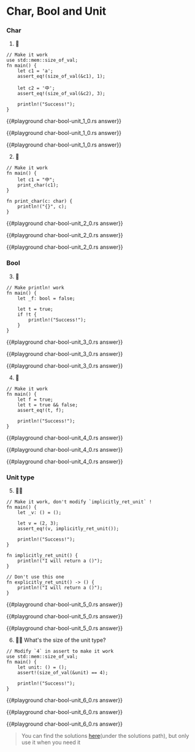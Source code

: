 # Char, Bool and Unit

### Char
1. 🌟
```rust,editable
// Make it work
use std::mem::size_of_val;
fn main() {
    let c1 = 'a';
    assert_eq!(size_of_val(&c1), 1);

    let c2 = '中';
    assert_eq!(size_of_val(&c2), 3);

    println!("Success!");
}
```

{{#playground char-bool-unit_1_0.rs answer}}

{{#playground char-bool-unit_1_0.rs answer}}

{{#playground char-bool-unit_1_0.rs answer}}

2. 🌟
```rust,editable
// Make it work
fn main() {
    let c1 = "中";
    print_char(c1);
}

fn print_char(c: char) {
    println!("{}", c);
}
```

{{#playground char-bool-unit_2_0.rs answer}}

{{#playground char-bool-unit_2_0.rs answer}}

{{#playground char-bool-unit_2_0.rs answer}}

### Bool
3. 🌟
```rust,editable
// Make println! work
fn main() {
    let _f: bool = false;

    let t = true;
    if !t {
        println!("Success!");
    }
}
```

{{#playground char-bool-unit_3_0.rs answer}}

{{#playground char-bool-unit_3_0.rs answer}}

{{#playground char-bool-unit_3_0.rs answer}}

4. 🌟
```rust,editable
// Make it work
fn main() {
    let f = true;
    let t = true && false;
    assert_eq!(t, f);

    println!("Success!");
}
```

{{#playground char-bool-unit_4_0.rs answer}}

{{#playground char-bool-unit_4_0.rs answer}}

{{#playground char-bool-unit_4_0.rs answer}}


### Unit type
5. 🌟🌟
```rust,editable
// Make it work, don't modify `implicitly_ret_unit` !
fn main() {
    let _v: () = ();

    let v = (2, 3);
    assert_eq!(v, implicitly_ret_unit());

    println!("Success!");
}

fn implicitly_ret_unit() {
    println!("I will return a ()");
}

// Don't use this one
fn explicitly_ret_unit() -> () {
    println!("I will return a ()");
}
```

{{#playground char-bool-unit_5_0.rs answer}}

{{#playground char-bool-unit_5_0.rs answer}}

{{#playground char-bool-unit_5_0.rs answer}}

6. 🌟🌟 What's the size of the unit type?
```rust,editable
// Modify `4` in assert to make it work
use std::mem::size_of_val;
fn main() {
    let unit: () = ();
    assert!(size_of_val(&unit) == 4);

    println!("Success!");
}
```

{{#playground char-bool-unit_6_0.rs answer}}

{{#playground char-bool-unit_6_0.rs answer}}

{{#playground char-bool-unit_6_0.rs answer}}

> You can find the solutions [here](https://github.com/sunface/rust-by-practice)(under the solutions path), but only use it when you need it
